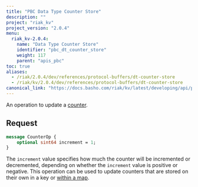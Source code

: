 ```yaml
---
title: "PBC Data Type Counter Store"
description: ""
project: "riak_kv"
project_version: "2.0.4"
menu:
  riak_kv-2.0.4:
    name: "Data Type Counter Store"
    identifier: "pbc_dt_counter_store"
    weight: 117
    parent: "apis_pbc"
toc: true
aliases:
  - /riak/2.0.4/dev/references/protocol-buffers/dt-counter-store
  - /riak/kv/2.0.4/dev/references/protocol-buffers/dt-counter-store
canonical_link: "https://docs.basho.com/riak/kv/latest/developing/api/protocol-buffers/dt-counter-store"
---
```


An operation to update a [counter](/riak/kv/2.0.4/developing/data-types).

## Request

```protobuf
message CounterOp {
    optional sint64 increment = 1;
}
```

The `increment` value specifies how much the counter will be incremented
or decremented, depending on whether the `increment` value is positive
or negative. This operation can be used to update counters that are
stored on their own in a key or [within a map](/riak/kv/2.0.4/developing/api/protocol-buffers/dt-map-store).
